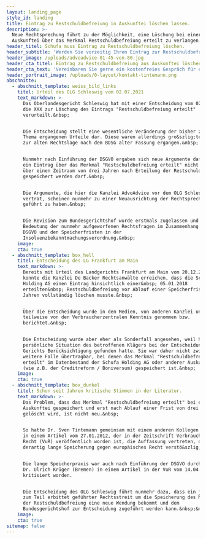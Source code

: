 ```yaml
---
layout: landing_page
style_id: landing
title: Eintrag zu Restschuldbefreiung in Auskunftei löschen lassen.
description: >-
  Neue Rechtsprechung führt zu der Möglichkeit, eine Löschung bei einer
  Auskunftei über das Merkmal Restschuldbefreiung erteilt zu verlangen. 
header_titel: Schufa muss Eintrag zu Restschuldbefreiung löschen.
header_subtitle: 'Werden Sie vorzeitig Ihren Eintrag zur Restschuldbefreiung wieder los. '
header_image: /uploads/advoadvice-01-45-von-80.jpg
header_cta_titel: Eintrag zu Restschuldbefreiung aus Auskunftei löschen lassen.
header_cta_text: 'Vereinbaren Sie gerne ein kostenfreies Gespräch für eine Ersteinschätzung. '
header_portrait_image: /uploads/0-layout/kontakt-tintemann.png
abschnitte:
  - abschnitt_template: weiss_bild_links
    titel: Urteil des OLG Schleswig vom 02.07.2021
    text_markdown: >-
      Das Oberlandesgericht Schleswig hat mit einer Entscheidung vom 02.07.2021
      die XXX zur Löschung des Eintrags "Restschuldbefreiung erteilt"
      verurteilt.&nbsp;


      Die Entscheidung stellt eine wesentliche Veränderung der bisher zu diesem
      Thema ergangenen Urteile dar. Diese waren allerdings gro&szlig;teils noch
      zur alten Rechtslage nach dem BDSG alter Fassung ergangen.&nbsp;


      Nunmehr nach Einführung der DSGVO ergaben sich neue Argumente dafür, dass
      ein Eintrag über das Merkmal "Restschuldbefreiung erteilt" nicht einfach
      über einen Zeitraum von drei Jahren nach Erteilung der Restschuldbefreiung
      gespeichert werden darf.&nbsp;


      Die Argumente, die hier die Kanzlei AdvoAdvice vor dem OLG Schleswig
      vertrat, scheinen nunmehr zu einer Neuausrichtung der Rechtsprechung
      geführt zu haben.&nbsp;


      Die Revision zum Bundesgerichtshof wurde erstmals zugelassen und zeigt die
      Bedeutung der nunmehr aufgeworfenen Rechtsfragen im Zusammenhang mit der
      DSGVO und den Speicherfristen in der
      Insolvenzbekanntmachungsverordnung.&nbsp;
    image:
    cta: true
  - abschnitt_template: box_hell
    titel: Entscheidung des LG Frankfurt am Main
    text_markdown: >-
      Bereits mit Urteil des Landgerichts Frankfurt am Main vom 20.12.2018
      konnte die Kanzlei De Backer Rechtsanwälte erreichen, dass die Schufa
      Holding AG einen Eintrag hinsichtlich einer&nbsp; 05.01.2018
      erteilten&nbsp; Restschuldbefreiung vor Ablauf einer Speicherfrist von 3
      Jahren vollständig löschen musste.&nbsp;


      Über die Entscheidung wurde in den Medien, von anderen Kanzlei und auch
      teilweise von den Verbraucherzentralen Kenntnis genommen bzw.
      berichtet.&nbsp;


      Die Entscheidung wurde aber eher als Sonderfall angesehen, weil hier die
      persönliche Situation des betroffenen Klägers bei der Entscheidung des
      Gerichts Berücksichtigung gefunden hatte. Sie war daher nicht zwingend auf
      weitere Falle übertragbar, bei denen das Merkmal "Restschuldbefreiung
      erteilt" im Datenbestand der Schufa Holding AG oder anderer Auskunfteien
      (wie z.B. der Creditreform / Boniversum) gespeichert ist.&nbsp;
    image:
    cta: true
  - abschnitt_template: box_dunkel
    titel: Schon seit Jahren kritische Stimmen in der Literatur.
    text_markdown: >-
      Das Problem, dass das Merkmal "Restschuldbefreiung erteilt" bei einer
      Auskunftei gespeichert und erst nach Ablauf einer Frist von drei Jahren
      gelöscht wird, ist nicht neu.&nbsp;


      So hatte Dr. Sven Tintemann gemeinsam mit einem anderen Kollegen bereits
      in einem Artikel vom 27.01.2012, der in der Zeitschrift Verbraucher und
      Recht (VuR) veröffentlich worden ist, die Auffassung vertreten, dass eine
      derartig lange Speicherung gegen europäisches Recht verstö&szlig;t.&nbsp;


      Die lange Speicherpraxis war auch nach Einführung der DSGVO durch Prof.
      Dr. Ulrich Krüger (Bremen) in einem Artikel in der VuR vom 14.04.2020
      kritisiert worden.


      Die Entscheidung des OLG Schleswig führt nunmehr dazu, dass ein jahrelang
      zum Teil erbittet geführter Rechtsstreit um die Speicherung des Merkmals
      der Restschuldbefreiung eine neue Wendung bekommt und dem
      Bundesgerichtshof zur Entscheidung zugeführt werden kann.&nbsp;&nbsp;
    image:
    cta: true
sitemap: false
---
```



